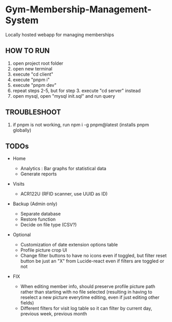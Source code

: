 # Gym-Membership-Management-System
Locally hosted webapp for managing memberships

## HOW TO RUN
1. open project root folder
2. open new terminal
3. execute "cd client"
4. execute "pnpm i"
5. execute "pnpm dev"
6. repeat steps 2-5, but for step 3. execute "cd server" instead
7. open mysql, open "mysql init.sql" and run query

## TROUBLESHOOT
1. if pnpm is not working, run npm i -g pnpm@latest (installs pnpm globally)

## TODOs
- Home
  - Analytics : Bar graphs for statistical data
  - Generate reports

- Visits
  - ACR122U (RFID scanner, use UUID as ID)

- Backup (Admin only)
  - Separate database
  - Restore function
  - Decide on file type (CSV?)

- Optional
  - Customization of date extension options table
  - Profile picture crop UI
  - Change filter buttons to have no icons even if toggled, but filter reset button be just an "X" from Lucide-react even if filters are toggled or not

- FIX
  - When editing member info, should preserve profile picture path rather than starting with no file selected (resulting in having to reselect a new picture everytime editing, even if just editing other fields)
  - Different filters for visit log table so it can filter by current day, previous week, previous month